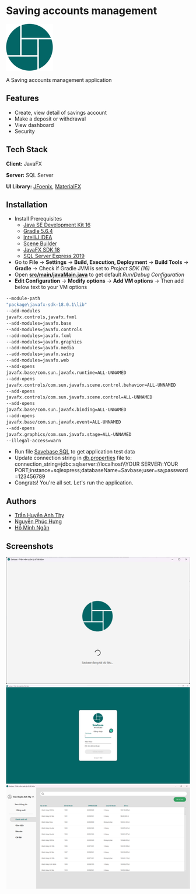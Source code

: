 
# Saving accounts management

<img alt="Logo" height="128" src="src/main/resources/images/logo.png" title="Logo" width="128"/>

A Saving accounts management application

## Features

- Create, view detail of savings account
- Make a deposit or withdrawal
- View dashboard
- Security


## Tech Stack

**Client:** JavaFX

**Server:** SQL Server

**UI Library:** [JFoenix](https://github.com/sshahine/JFoenix), [MaterialFX](https://mvnrepository.com/artifact/io.github.palexdev/materialfx/11.13.5)


## Installation

- Install Prerequisites
    - [Java SE Development Kit 16](https://www.oracle.com/java/technologies/javase/jdk16-archive-downloads.html)
    - [Gradle 5.6.4](https://gradle.org/releases/)
    - [IntelliJ IDEA](https://www.jetbrains.com/idea/)
    - [Scene Builder]()
    - [JavaFX SDK 18](https://gluonhq.com/products/javafx/)
    - [SQL Server Express 2019](https://www.microsoft.com/en-us/download/details.aspx?id=101064)
- Go to  **File** -> **Settings** -> **Build, Execution, Deployment** -> **Build Tools** -> **Gradle** -> Check if Gradle JVM is set to *Project SDK (16)*
- Open [**src/main/javaMain.java**](src/main/java/Main.java) to get default *Run/Debug Configuration*
- **Edit Configuration** -> **Modify options** -> **Add VM options** -> Then add below text to your VM options
````bash
--module-path
"package\javafx-sdk-18.0.1\lib"
--add-modules
javafx.controls,javafx.fxml
--add-modules=javafx.base
--add-modules=javafx.controls
--add-modules=javafx.fxml
--add-modules=javafx.graphics
--add-modules=javafx.media
--add-modules=javafx.swing
--add-modules=javafx.web
--add-opens
javafx.base/com.sun.javafx.runtime=ALL-UNNAMED
--add-opens
javafx.controls/com.sun.javafx.scene.control.behavior=ALL-UNNAMED
--add-opens
javafx.controls/com.sun.javafx.scene.control=ALL-UNNAMED
--add-opens
javafx.base/com.sun.javafx.binding=ALL-UNNAMED
--add-opens
javafx.base/com.sun.javafx.event=ALL-UNNAMED
--add-opens
javafx.graphics/com.sun.javafx.stage=ALL-UNNAMED
--illegal-access=warn
````
- Run file [Savebase SQL](Savbase.sql) to get application test data
- Update connection string in [db.properties](db.properties) file to:
    connection_string=jdbc\:sqlserver\://localhost\\\YOUR SERVER\\:YOUR PORT;instance\=sqlexpress;databaseName\=Savbase;user\=sa;password\=123456789
- Congrats! You're all set. Let's run the application.
## Authors

- [Trần Huyền Anh Thy](https://github.com/Fish7749)
- [Nguyễn Phúc Hưng](https://github.com/1k32k2)
- [Hồ Minh Ngân](https://github.com/riz285)
## Screenshots
<p align="center">
 <img src="./src/main/resources/screenshots/splash.png" alt="splash"/>
 <img src="./src/main/resources/screenshots/login.png" alt="login"/>
 <img src="./src/main/resources/screenshots/home.png" alt="home"/>

</p>
